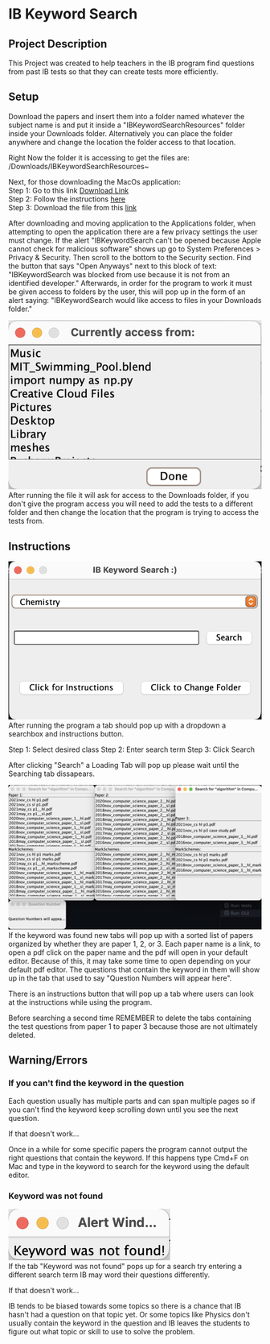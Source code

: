 # IB Keyword Search

## Project Description
This Project was created to help teachers in the IB program find questions from past IB tests so that they can create tests more efficiently. 

## Setup
Download the papers and insert them into a folder named whatever the subject name is and put it inside a "IBKeywordSearchResources" folder inside your Downloads folder. Alternatively you can place the folder anywhere and change the location the folder access to that location.

Right Now the folder it is accessing to get the files are: /Downloads/IBKeywordSearchResources~

Next, for those downloading the MacOs application: <br>
Step 1: Go to this link [Download Link](https://www.java.com/en/) <br>
Step 2: Follow the instructions [here](https://phoenixnap.com/kb/install-java-macos) <br>
Step 3: Download the file from this [link](IBKeywordSearch-1.0.dmg) <br>

After downloading and moving application to the Applications folder, when attempting to open the application there are a few privacy settings the user must change. If the alert "IBKeywordSearch can't be opened because Apple cannot check for malicious software" shows up go to System Preferences > Privacy & Security. Then scroll to the bottom to the Security section. Find the button that says "Open Anyways" next to this block of text: "IBKeywordSearch was blocked from use because it is not from an identified developer." Afterwards, in order for the program to work it must be given access to folders by the user, this will pop up in the form of an alert saying: "IBKeywordSearch would like access to files in your Downloads folder."

![Screenshot of change folders tab](/img/changeFolder.png)<br>
After running the file it will ask for access to the Downloads folder, if you don't give the program access you will need to add the tests to a different folder and then change the location that the program is trying to access the tests from.

## Instructions
![Screenshot of main tab](/img/mainGUI.png)<br>
After running the program a tab should pop up with a dropdown a searchbox and instructions button.

Step 1: Select desired class
Step 2: Enter search term
Step 3: Click Search

After clicking "Search" a Loading Tab will pop up please wait until the Searching tab dissapears.

![Screenshot of new tabs](/img/tests.png)<br>
If the keyword was found new tabs will pop up with a sorted list of papers organized by whether they are paper 1, 2, or 3. 
Each paper name is a link, to open a pdf click on the paper name and the pdf will open in your default editor. Because of this, it may take some time to open depending on your default pdf editor. The questions that contain the keyword in them will show up in the tab that used to say "Question Numbers will appear here".

There is an instructions button that will pop up a tab where users can look at the instructions while using the program.

Before searching a second time REMEMBER to delete the tabs containing the test questions from paper 1 to paper 3 because those are not ultimately deleted.

## Warning/Errors
### If you can't find the keyword in the question
Each question usually has multiple parts and can span multiple pages so if you can't find the keyword keep scrolling down until you see the next question.

If that doesn't work...

Once in a while for some specific papers the program cannot output the right questions that contain the keyword. If this happens type Cmd+F on Mac and type in the keyword to search for the keyword using the default editor.

### Keyword was not found
![Screenshot of "Keyword was not found" alert window](/img/alertWindow.png)<br>
If the tab "Keyword was not found" pops up for a search try entering a different search term IB may word their questions differently.

If that doesn't work...

IB tends to be biased towards some topics so there is a chance that IB hasn't had a question on that topic yet. Or some topics like Physics don't usually contain the keyword in the question and IB leaves the students to figure out what topic or skill to use to solve the problem. 